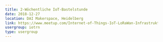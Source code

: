 ```yaml
---
title: 2-Wöchentliche IoT-Bastelstunde
date: 2018-12-27
location: DAI Makerspace, Heidelberg
link: https://www.meetup.com/Internet-of-Things-IoT-LoRaWan-Infrastruktur-4-RheinNeckar/events/htcqhqyxqbkc/
usergroup: iotrn
type: usergroup
---
```


